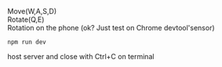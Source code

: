 Move(W,A,S,D) </br>
Rotate(Q,E) </br>
Rotation on the phone (ok? Just test on Chrome devtool'sensor)
```
npm run dev
```
host server and close with Ctrl+C on terminal
